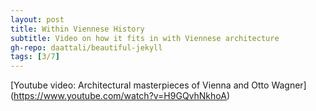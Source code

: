 ```yaml
---
layout: post
title: Within Viennese History
subtitle: Video on how it fits in with Viennese architecture
gh-repo: daattali/beautiful-jekyll
tags: [3/7]
---
```


[Youtube video: Architectural masterpieces of Vienna and Otto Wagner] (https://www.youtube.com/watch?v=H9GQvhNkhoA)
